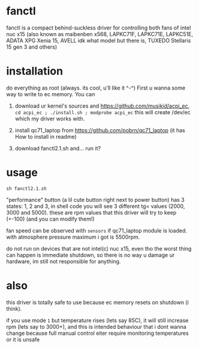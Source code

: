 # fanctl

fanctl is a compact behind-suckless driver for controlling both fans of intel nuc x15 (also known as maibenben x568, LAPKC71F, LAPKC71E, LAPKC51E, ADATA XPG Xenia 15, AVELL idk what model but there is, TUXEDO Stellaris 15 gen 3 and others)

# installation

do everything as root (always. its cool, u'll like it ^-^)
First u wanna some way to write to ec memory. You can 

1) download ur kernel's sources and https://github.com/musikid/acpi_ec, `cd acpi_ec ; ./install.sh ; modprobe acpi_ec`
this will create /dev/ec which my driver works with.

2) install qc71_laptop from https://github.com/pobrn/qc71_laptop (it has How to install in readme)

3) download fanctl2.1.sh and... run it?

# usage

`sh fanctl2.1.sh`

"performance" button (a lil cute button right next to power button) has 3 states: 1, 2 and 3, in shell code you will see 3 different tg= values (2000, 3000 and 5000). these are rpm values that this driver will try to keep (+-100) (and you can modify them!)

fan speed can be observed with `sensors` if qc71_laptop module is loaded. with atmosphere pressure maximum i got is 5500rpm.

do not run on devices that are not intel(c) nuc x15, even tho the worst thing can happen is immediate shutdown, so there is no way u damage ur hardware, im still not responsible for anything.

# also

this driver is totally safe to use because ec memory resets on shutdown (i think). 

if you use mode `1` but temperature rises (lets say 85C), it will still increase rpm (lets say to 3000+), and this is intended behaviour that i dont wanna change because full manual control eiter require monitoring temperatures or it is unsafe
